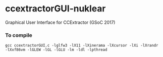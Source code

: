 # ccextractorGUI-nuklear
Graphical User Interface for CCExtractor (GSoC 2017)

### To compile
    gcc ccextractorGUI.c -lglfw3 -lX11 -lXinerama -lXcursor -lXi -lXrandr -lXxf86vm -lGLEW -lGL -lGLU -lm -ldl -lpthread
